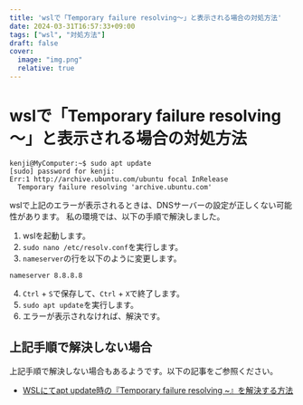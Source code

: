 ```yaml
---
title: 'wslで「Temporary failure resolving～」と表示される場合の対処方法'
date: 2024-03-31T16:57:33+09:00
tags: ["wsl", "対処方法"]
draft: false
cover:
  image: "img.png"
  relative: true
---
```


# wslで「Temporary failure resolving～」と表示される場合の対処方法

```
kenji@MyComputer:~$ sudo apt update
[sudo] password for kenji:
Err:1 http://archive.ubuntu.com/ubuntu focal InRelease
  Temporary failure resolving 'archive.ubuntu.com'
```

wslで上記のエラーが表示されるときは、DNSサーバーの設定が正しくない可能性があります。
私の環境では、以下の手順で解決しました。

1. wslを起動します。
2. `sudo nano /etc/resolv.conf`を実行します。
3. `nameserver`の行を以下のように変更します。
```
nameserver 8.8.8.8
```
4. `Ctrl` + `S`で保存して、`Ctrl` + `X`で終了します。
5. `sudo apt update`を実行します。
6. エラーが表示されなければ、解決です。

## 上記手順で解決しない場合

上記手順で解決しない場合もあるようです。以下の記事をご参照ください。

- [WSLにてapt update時の『Temporary failure resolving ~』を解決する方法](https://qiita.com/ryosukeYamazaki/items/c04ec3ff78aac6eb8d26)

